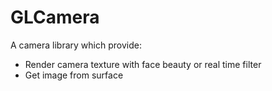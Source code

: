 # GLCamera

A camera library which provide:
* Render camera texture with face beauty or real time filter
* Get image from surface

